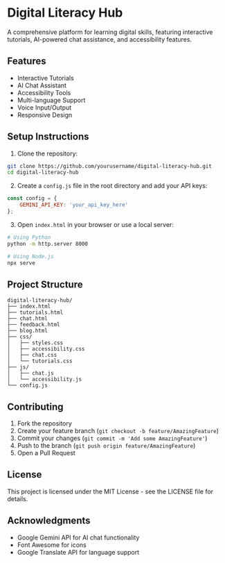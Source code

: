 # Digital Literacy Hub

A comprehensive platform for learning digital skills, featuring interactive tutorials, AI-powered chat assistance, and accessibility features.

## Features

- Interactive Tutorials
- AI Chat Assistant
- Accessibility Tools
- Multi-language Support
- Voice Input/Output
- Responsive Design

## Setup Instructions

1. Clone the repository:
```bash
git clone https://github.com/yourusername/digital-literacy-hub.git
cd digital-literacy-hub
```

2. Create a `config.js` file in the root directory and add your API keys:
```javascript
const config = {
    GEMINI_API_KEY: 'your_api_key_here'
};
```

3. Open `index.html` in your browser or use a local server:
```bash
# Using Python
python -m http.server 8000

# Using Node.js
npx serve
```

## Project Structure

```
digital-literacy-hub/
├── index.html
├── tutorials.html
├── chat.html
├── feedback.html
├── blog.html
├── css/
│   ├── styles.css
│   ├── accessibility.css
│   ├── chat.css
│   └── tutorials.css
├── js/
│   ├── chat.js
│   └── accessibility.js
└── config.js
```

## Contributing

1. Fork the repository
2. Create your feature branch (`git checkout -b feature/AmazingFeature`)
3. Commit your changes (`git commit -m 'Add some AmazingFeature'`)
4. Push to the branch (`git push origin feature/AmazingFeature`)
5. Open a Pull Request

## License

This project is licensed under the MIT License - see the LICENSE file for details.

## Acknowledgments

- Google Gemini API for AI chat functionality
- Font Awesome for icons
- Google Translate API for language support 